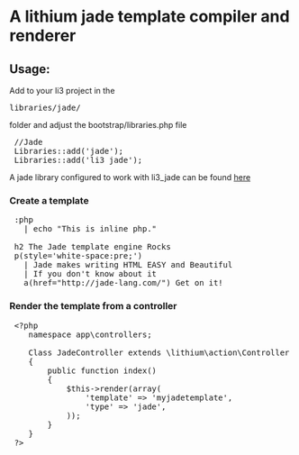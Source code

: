 # A lithium jade template compiler and renderer #
## Usage: ##  
Add to your li3 project in the <pre>libraries/jade/</pre> folder
and adjust the bootstrap/libraries.php file  
<pre>
 //Jade
 Libraries::add('jade');
 Libraries::add('li3_jade');
</pre>
A jade library configured to work with li3_jade can be found [here](https://github.com/ketema/jade.php)
### Create a template ###
<pre>
 :php
   | echo "This is inline php."

 h2 The Jade template engine Rocks
 p(style='white-space:pre;')
   | Jade makes writing HTML EASY and Beautiful
   | If you don't know about it
   a(href="http://jade-lang.com/") Get on it!
</pre>
### Render the template from a controller ###
<pre>
 &LT?php
  	namespace app\controllers;
  	
  	Class JadeController extends \lithium\action\Controller
  	{
  		public function index()
  		{
  			$this->render(array(
  				'template' => 'myjadetemplate',
  				'type' => 'jade',
  			));
  		}
  	}
 ?&gt
</pre>